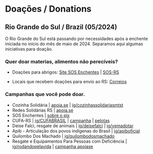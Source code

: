 # Doações / Donations

## Rio Grande do Sul / Brazil  (05/2024)
  
O Rio Grande do Sul está passando por necessidades após a enchente iniciada no início do mês de maio de 2024. Separamos aqui algumas iniciativas para doação.  

### Quer doar materias, alimentos não perecíveis?  
  
- Doações para abrigos: [Site SOS Enchentes](https://sosenchentes.rs.gov.br/doacoes-em-geral) | [SOS-RS](https://sos-rs.com)  
  
- Locais que recebem doações para envio ao RS: [Correios](https://blog.correios.com.br/2024/05/07/ampliamos-nossa-rede-de-apoio-as-vitimas-saiba-onde-e-o-que-doar-para-ajudar-2/)  
  
  
### Campanhas que você pode doar.  
  
- Cozinha Solidária | [apoia.se](https://apoia.se/enchentesrs) | [ig/cozinhassolidariasmtst](https://www.instagram.com/cozinhassolidariasmtst)  
- Redes Solidárias RS | [apoia.se](https://descubra.apoia.se/redes-solidarias)  
- SOS Enchentes | [sobre o pix](https://sosenchentes.rs.gov.br/sobre-o-pix)  
- CUFA-RS | [ig/CUFABRASIL](https://www.instagram.com/cufabrasil) | [campanha](https://www.instagram.com/p/C6lx2OEugfd/) | [pelotas](https://www.instagram.com/p/C66FZGUgW9t/)  
- Deise Falci, resgate de animais | [ig/deisefalci](https://www.instagram.com/deisefalci) | [ig/vemadotar](https://www.instagram.com/vemadotar/)  
- Apib - Articulação dos povos indígenas do Brasil | [ig/apiboficial](https://www.instagram.com/apiboficial)  
- Quilombo Dos Machado | [ig/quilombodosmachado](https://www.instagram.com/quilombodosmachado)  
- Resgate e Equipamentos Para Pessoas com Deficiência | [ig/rodandopelavida](https://www.instagram.com/rodandopelavida) | [campanha apoiase](https://apoia.se/rodandocompcdsnors)  
  
  
  